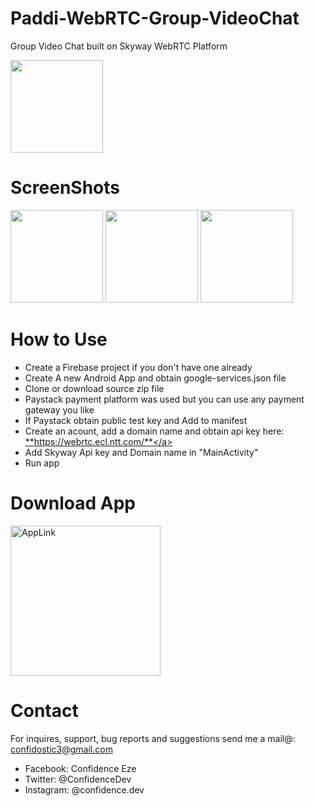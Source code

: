 # Paddi-WebRTC-Group-VideoChat
 Group Video Chat built on Skyway WebRTC Platform
 
<img src="https://github.com/Dev-Geek/Paddi-WebRTC-Group-VideoChat/blob/master/screenshots/icon.png" width="148">

# ScreenShots
<!--![alt text](https://github.com/Dev-Geek/Qubbe-QandA/blob/master/screenshots/1.png "1") -->
<p float="left">
<img src="https://github.com/Dev-Geek/Paddi-WebRTC-Group-VideoChat/blob/master/screenshots/1.png" width="148">
<img src="https://github.com/Dev-Geek/Paddi-WebRTC-Group-VideoChat/blob/master/screenshots/2.png" width="148">
<img src="https://github.com/Dev-Geek/Paddi-WebRTC-Group-VideoChat/blob/master/screenshots/3.png" width="148">
</p>

# How to Use
* Create a Firebase project if you don't have one already
* Create A new Android App and obtain google-services.json file
* Clone or download source zip file
* Paystack payment platform was used but you can use any payment gateway you like
* If Paystack obtain public test key and Add to manifest
* Create an acount, add a domain name and obtain api key here: <a href="https://webrtc.ecl.ntt.com/">**https://webrtc.ecl.ntt.com/**</a>
* Add Skyway Api key and Domain name in "MainActivity"
* Run app

# Download App
<a href="https://play.google.com/store/apps/details?id=me.vebbo.android">
<img border="0" alt="AppLink" src="https://github.com/Dev-Geek/Paddi-WebRTC-Group-VideoChat/blob/master/screenshots/play_btn.png" width="240" target="_blank">
</a>
 

# Contact
For inquires, support, bug reports and suggestions send me a mail@: confidostic3@gmail.com

* Facebook: Confidence Eze
* Twitter: @ConfidenceDev
* Instagram: @confidence.dev
